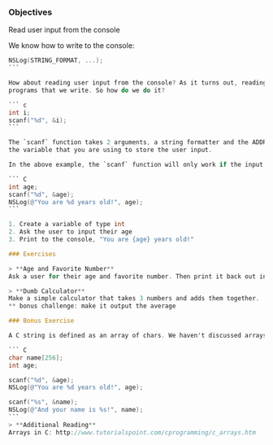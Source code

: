 ### Objectives 
Read user input from the console

We know how to write to the console:

```` objective-c 
NSLog(STRING_FORMAT, ...);
```

How about reading user input from the console? As it turns out, reading user input adds an entirely new dynamic to the 
programs that we write. So how do we do it?

``` c
int i;
scanf("%d", &i);
```

The `scanf` function takes 2 arguments, a string formatter and the ADDRESS of a variable. More specifically, the address of 
the variable that you are using to store the user input.

In the above example, the `scanf` function will only work if the input from the user is of type `int`. So how would we use this practically?

``` C
int age;
scanf("%d", &age);
NSLog(@"You are %d years old!", age);
```

1. Create a variable of type int
2. Ask the user to input their age
3. Print to the console, "You are {age} years old!"

### Exercises

> **Age and Favorite Number**  
Ask a user for their age and favorite number. Then print it back out in the console.

> **Dumb Calculator**  
Make a simple calculator that takes 3 numbers and adds them together.
** bonus challenge: make it output the average

### Bonus Exercise

A C string is defined as an array of chars. We haven't discussed arrays, so this isn't mandatory. If you're interested in how to use strings in the above examples, you can take a look at the following code:

``` C 
char name[256];
int age;

scanf("%d", &age);
NSLog(@"You are %d years old!", age);

scanf("%s", &name);
NSLog(@"And your name is %s!", name);
```
> **Additional Reading**  
Arrays in C: http://www.tutorialspoint.com/cprogramming/c_arrays.htm
